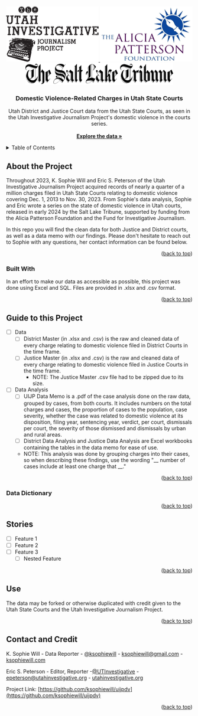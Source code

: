 <!--
*** ReadMe written by K. Sophie Will
*** Outline credit to: https://github.com/othneildrew/Best-README-Template
*** https://www.markdownguide.org/basic-syntax/#reference-style-links
-->



<!-- PROJECT LOGO -->
<br />
<div align="center">
  <a href="https://github.com/ksophiewill/uijpdv">
    <img src="logos/UIJP_logo2.jpg" alt="UIJP Logo" width="250" height="150">
    
  <a href="https://github.com/ksophiewill/uijpdv/tree/main/logos">
    <img src="logos/APF-Logo-v2.jpg" alt="APF Logo" width="250" height="150">
  </a>
<br />
<div align="center">
  <a href="https://github.com/ksophiewill/uijpdv/tree/main/logos">
    <img src="logos/sltrib.png" alt="SLTrib Logo" width="400" height="60">
    </a>

<h3 align="center">Domestic Violence-Related Charges in Utah State Courts</h3>

  <p align="center">
    Utah District and Justice Court data from the Utah State Courts, as seen in the Utah Investigative Journalism Project's domestic violence in the courts series.
    <br />
    <br />
    <a href="https://github.com/ksophiewill/uijpdv"><strong>Explore the data »</strong></a>
    <br />
  </p>
</div>



<!-- TABLE OF CONTENTS -->
<div align="left">
<details>
  <summary>Table of Contents</summary>
  <ol>
    <li>
      <a href="#about-the-project">About The Project</a>
      <ul>
        <li><a href="#built-with">Built With</a></li>
      </ul>
    <li><a href="#guide-to-this-project">Guide to this Project</a>
      <ul>
        <li><a href="#data-dictionary">Data Dictionary</a></li>
      </ul>
    <li><a href="#use">License</a></li>
    <li><a href="#contact-and-credit">Contact and Credit</a></li>
  </ol>
</details>


<!-- ABOUT THE PROJECT -->
## About the Project

Throughout 2023, K. Sophie Will and Eric S. Peterson of the Utah Investigative Journalism Project acquired records of nearly a quarter of a million charges filed in Utah State Courts relating to domestic violence covering Dec. 1, 2013 to Nov. 30, 2023. From Sophie's data analysis, Sophie and Eric wrote a series on the state of domestic violence in Utah courts, released in early 2024 by the Salt Lake Tribune, supported by funding from the Alicia Patterson Foundation and the Fund for Investigative Journalism. 

In this repo you will find the clean data for both Justice and District courts, as well as a data memo with our findings. Please don't hesitate to reach out to Sophie with any questions, her contact information can be found below.

<p align="right">(<a href="#readme-top">back to top</a>)</p>



### Built With

In an effort to make our data as accessible as possible, this project was done using Excel and SQL. Files are provided in .xlsx and .csv format.

<p align="right">(<a href="#readme-top">back to top</a>)</p>


<!-- ROADMAP -->
## Guide to this Project

- [ ] Data
  - [ ] District Master (in .xlsx and .csv) is the raw and cleaned data of every charge relating to domestic violence filed in District Courts in the time frame.
  - [ ] Justice Master (in .xlsx and .csv) is the raw and cleaned data of every charge relating to domestic violence filed in Justice Courts in the time frame.
    - NOTE: The Justice Master .csv file had to be zipped due to its size.
- [ ] Data Analysis
  - [ ] UIJP Data Memo is a .pdf of the case analysis done on the raw data, grouped by cases, from both courts. It includes numbers on the total charges and cases, the proportion of cases to the population, case severity, whether the case was related to domestic violence at its disposition, filing year, sentencing year, verdict, per court, dismissals per court, the severity of those dismissed and dismissals by urban and rural areas.
  - [ ] District Data Analysis and Justice Data Analysis are Excel workbooks containing the tables in the data memo for ease of use.
  - NOTE: This analysis was done by grouping charges into their cases, so when describing these findings, use the wording "__ number of cases include at least one charge that __."
    
<p align="right">(<a href="#readme-top">back to top</a>)</p>

### Data Dictionary


<p align="right">(<a href="#readme-top">back to top</a>)</p>

<!-- STORIES -->
## Stories

- [ ] Feature 1
- [ ] Feature 2
- [ ] Feature 3
    - [ ] Nested Feature

<p align="right">(<a href="#readme-top">back to top</a>)</p>

<!-- LICENSE -->
## Use

The data may be forked or otherwise duplicated with credit given to the Utah State Courts and the Utah Investigative Journalism Project. 

<p align="right">(<a href="#readme-top">back to top</a>)</p>



<!-- CONTACT -->
## Contact and Credit

K. Sophie Will - Data Reporter - [@ksophiewill](https://twitter.com/ksophiewill) - ksophiewill@gmail.com - [ksophiewill.com](https://ksophiewill.com)

Eric S. Peterson - Editor, Reporter -[@UTInvestigative](https://twitter.com/UTInvestigative) - epeterson@utahinvestigative.org - [utahinvestigative.org](https://www.utahinvestigative.org/)

Project Link: [https://github.com/ksophiewill/uijpdv](https://github.com/ksophiewill/uijpdv)

<p align="right">(<a href="#readme-top">back to top</a>)</p>

